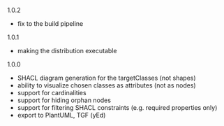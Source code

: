 1.0.2
- fix to the build pipeline

1.0.1
- making the distribution executable

1.0.0
- SHACL diagram generation for the targetClasses (not shapes)
- ability to visualize chosen classes as attributes (not as nodes)
- support for cardinalities
- support for hiding orphan nodes
- support for filtering SHACL constraints  (e.g. required properties only)
- export to PlantUML, TGF (yEd)